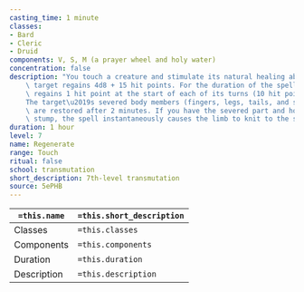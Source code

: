 ```yaml
---
casting_time: 1 minute
classes:
- Bard
- Cleric
- Druid
components: V, S, M (a prayer wheel and holy water)
concentration: false
description: "You touch a creature and stimulate its natural healing ability. The\
    \ target regains 4d8 + 15 hit points. For the duration of the spell, the target\
    \ regains 1 hit point at the start of each of its turns (10 hit points each minute).\n\
    The target\u2019s severed body members (fingers, legs, tails, and so on), if any,\
    \ are restored after 2 minutes. If you have the severed part and hold it to the\
    \ stump, the spell instantaneously causes the limb to knit to the stump."
duration: 1 hour
level: 7
name: Regenerate
range: Touch
ritual: false
school: transmutation
short_description: 7th-level transmutation
source: 5ePHB
---
```


| `=this.name` | `=this.short_description` |
| ------------ | ------------------------- |
| Classes      | `=this.classes`           |
| Components   | `=this.components`        |
| Duration     | `=this.duration`          |
| Description  | `=this.description`       |